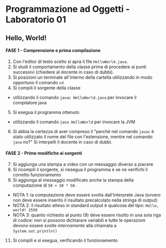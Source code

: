 
# Programmazione ad Oggetti - Laboratorio 01
## Hello, World!

#### FASE 1 - Comprensione e prima compilazione
1. Con l'editor di testo scelto si apra il file `HelloWorld.java`.
2. Si studi il comportamento della classe prima di procedere ai punti successivi (chiedere al docente in caso di dubbi).
3. Si posizioni un terminale all'interno della cartella utilizzando in modo opportuno il comando `cd`
4. Si compili il sorgente della classe
  * utilizzando il comando `javac HelloWorld.java` per invocare il compilatore java
5. Si esegua il programma ottenuto
  * utilizzando il comando `java HelloWorld` per invocare la JVM
6. Si abbia la certezza di aver compreso  il "perché nel comando `javac` è stato utilizzato il nome del file con l'estensione, mentre nel comando `java` no?" Si interpelli il docente in caso di dubbi.

#### FASE 2 - Prime modifiche ai sorgenti
7. Si aggiunga una stampa a video con un messaggio diverso a piacere
8. Si ricompili il sorgente, si riesegua il programma e se ne verifichi il corretto funzionamento
9. Si aggiunga al messaggio modificato anche la stampa della computazione di `50 + 50 * 50`.
  * NOTA 1: la computazione deve essere svolta dall'interprete Java (ovvero non deve essere inserito il risultato precalcolato nella stringa di output)
  * NOTA 2: il risultato atteso in standard output è qualcosa del tipo: `Hello, world! 2550`
  * NOTA 3: quanto richiesto al punto (9) deve essere risolto in una sola riga di codice: non si possono dichiarare variabili e  tutte le operazioni devono essere svolte *internamente* alla chiamata a `System.out.println()`
11. Si compili e si esegua, verificando il funzionamento
